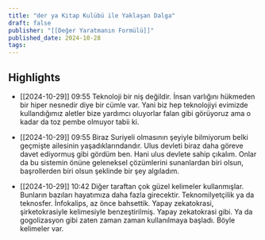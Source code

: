 ```yaml
---
title: "der ya Kitap Kulübü ile Yaklaşan Dalga"
draft: false
publisher: "[[Değer Yaratmanın Formülü]]"
published_date: 2024-10-28
tags:
---
```



## Highlights
* [[2024-10-29]] 09:55  Teknoloji bir niş değildir. İnsan varlığını hükmeden bir hiper nesnedir diye bir cümle var. Yani biz hep teknolojiyi evimizde kullandığımız aletler bize yardımcı oluyorlar falan gibi görüyoruz ama o kadar da toz pembe olmuyor tabii ki.

* [[2024-10-29]] 09:55  Biraz Suriyeli olmasının şeyiyle bilmiyorum belki geçmişte ailesinin yaşadıklarındandır. Ulus devleti biraz daha göreve davet ediyormuş gibi gördüm ben. Hani ulus devlete sahip çıkalım. Onlar da bu sistemin önüne geleneksel çözümlerini sunanlardan biri olsun, başrollerden biri olsun şeklinde bir şey algıladım.

* [[2024-10-29]] 10:42  Diğer taraftan çok güzel kelimeler kullanmışlar. Bunların bazıları hayatımıza daha fazla girecektir. Teknomilyetçilik ya da teknosfer. İnfokalips, az önce bahsettik. Yapay zekatokrasi, şirketokrasiyle kelimesiyle benzeştirilmiş. Yapay zekatokrasi gibi. Ya da gogolizasyon gibi zaten zaman zaman kullanılmaya başladı. Böyle kelimeler var.

